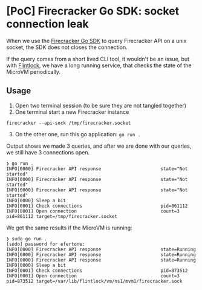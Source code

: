 # [PoC] Firecracker Go SDK: socket connection leak

When we use the [Firecracker Go SDK][fc-go-sdk] to query Firecracker API on a
unix socket, the SDK does not closes the connection.

If the query comes from a short lived CLI tool, it wouldn't be an issue, but
with [Flintlock][flintlock], we have a long running service, that checks the
state of the MicroVM periodically.

[fc-go-sdk]: https://github.com/firecracker-microvm/firecracker-go-sdk
[flintlock]: https://github.com/weaveworks/flintlock/issues/266

## Usage

1. Open two terminal session (to be sure they are not tangled together)
2. One terminal start a new Firecracker instance
```
firecracker --api-sock /tmp/firecracker.socket
```
3. On the other one, run this go application: `go run .`

Output shows we made 3 queries, and after we are done with our queries, we still
have 3 connections open.

```
❯ go run .
INFO[0000] Firecracker API response                      state="Not started"
INFO[0000] Firecracker API response                      state="Not started"
INFO[0000] Firecracker API response                      state="Not started"
INFO[0000] Sleep a bit
INFO[0001] Check connections                             pid=861112
INFO[0001] Open connection                               count=3 pid=861112 target=/tmp/firecracker.socket
```

We get the same results if the MicroVM is running:

```
❯ sudo go run .
[sudo] password for efertone:
INFO[0000] Firecracker API response                      state=Running
INFO[0000] Firecracker API response                      state=Running
INFO[0000] Firecracker API response                      state=Running
INFO[0000] Sleep a bit
INFO[0001] Check connections                             pid=873512
INFO[0001] Open connection                               count=3 pid=873512 target=/var/lib/flintlock/vm/ns1/mvm1/firecracker.sock
```
